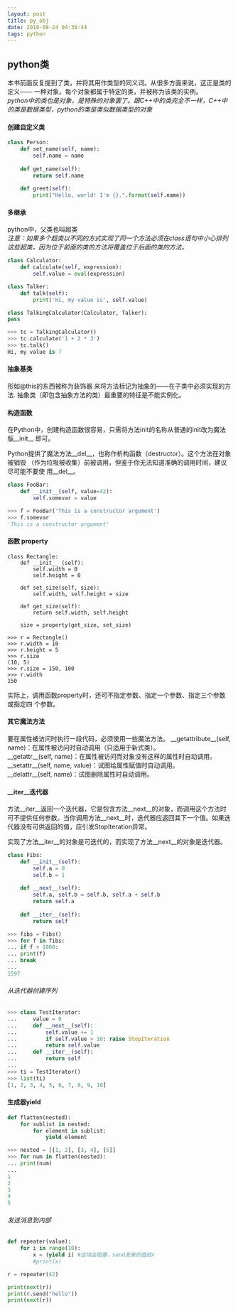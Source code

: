 ```yaml
---
layout: post
title: py_obj
date: 2018-08-24 04:38:44
tags: python
---
```


##  python类

本书前面反复提到了类，并将其用作类型的同义词。从很多方面来说，这正是类的定义—— 一种对象。每个对象都属于特定的类，并被称为该类的实例。   
*python中的类也是对象，是特殊的对象罢了。跟C++中的类完全不一样，C\+\+中的类是数据类型，python的类是类似数据类型的对象*


#### 创建自定义类
```python
class Person:
    def set_name(self, name):
        self.name = name
        
    def get_name(self):
        return self.name
        
    def greet(self):
        print("Hello, world! I'm {}.".format(self.name))
```

#### 多继承
python中，父类也叫超类  
*注意：如果多个超类以不同的方式实现了同一个方法必须在class语句中小心排列这些超类，因为位于前面的类的方法将覆盖位于后面的类的方法。*
```python
class Calculator:
    def calculate(self, expression):
        self.value = eval(expression)

class Talker:
    def talk(self):
        print('Hi, my value is', self.value)

class TalkingCalculator(Calculator, Talker):
pass

>>> tc = TalkingCalculator()
>>> tc.calculate('1 + 2 * 3')
>>> tc.talk()
Hi, my value is 7
```

#### 抽象基类

形如@this的东西被称为装饰器 来将方法标记为抽象的——在子类中必须实现的方法.
抽象类（即包含抽象方法的类）最重要的特征是不能实例化。

#### 构造函数

在Python中，创建构造函数很容易，只需将方法init的名称从普通的init改为魔法版__init__
即可。

Python提供了魔法方法__del__，也称作析构函数（destructor）。这个方法在对象被销毁
（作为垃圾被收集）前被调用，但鉴于你无法知道准确的调用时间，建议尽可能不要使
用__del__。

```python
class FooBar:
    def __init__(self, value=42):
        self.somevar = value

>>> f = FooBar('This is a constructor argument')
>>> f.somevar
'This is a constructor argument'
```

#### 函数 property
```
class Rectangle:
    def __init__ (self):
        self.width = 0
        self.height = 0

    def set_size(self, size):
        self.width, self.height = size

    def get_size(self):
        return self.width, self.height
    
    size = property(get_size, set_size)

>>> r = Rectangle()
>>> r.width = 10
>>> r.height = 5
>>> r.size
(10, 5)
>>> r.size = 150, 100
>>> r.width
150
```
实际上，调用函数property时，还可不指定参数、指定一个参数、指定三个参数或指定四
个参数。

#### 其它魔法方法
要在属性被访问时执行一段代码，必须使用一些魔法方法。
\_\_getattribute__(self, name)：在属性被访问时自动调用（只适用于新式类）。  
\_\_getattr__(self, name)：在属性被访问而对象没有这样的属性时自动调用。  
\_\_setattr__(self, name, value)：试图给属性赋值时自动调用。  
\_\_delattr__(self, name)：试图删除属性时自动调用。  

#### __iter__迭代器

方法__iter__返回一个迭代器，它是包含方法__next__的对象，而调用这个方法时可不提供任何参数。当你调用方法__next__时，迭代器应返回其下一个值。如果迭代器没有可供返回的值，应引发StopIteration异常。

实现了方法__iter__的对象是可迭代的，而实现了方法__next__的对象是迭代器。

```python
class Fibs:
    def __init__(self):
        self.a = 0
        self.b = 1
    
    def __next__(self):
        self.a, self.b = self.b, self.a + self.b
        return self.a
        
    def __iter__(self):
        return self

>>> fibs = Fibs()
>>> for f in fibs:
... if f > 1000:
... print(f)
... break
...
1597
```
###### 从迭代器创建序列
```python
>>> class TestIterator:
...     value = 0
...     def __next__(self):
...         self.value += 1
...         if self.value > 10: raise StopIteration
...         return self.value
...     def __iter__(self):
...         return self
...
>>> ti = TestIterator()
>>> list(ti) 
[1, 2, 3, 4, 5, 6, 7, 8, 9, 10]
```

#### 生成器yield 

```python
def flatten(nested):
    for sublist in nested:
        for element in sublist:
            yield element

>>> nested = [[1, 2], [3, 4], [5]]
>>> for num in flatten(nested):
... print(num)
...
1
2
3
4
5
```

###### 发送消息到内部
```python
def repeater(value):
    for i in range(10):
        x = (yield i) #这块会阻塞，send发来的值给x
        #print(x)

r = repeater(42)

print(next(r))
print(r.send("hello"))
print(next(r))
```
